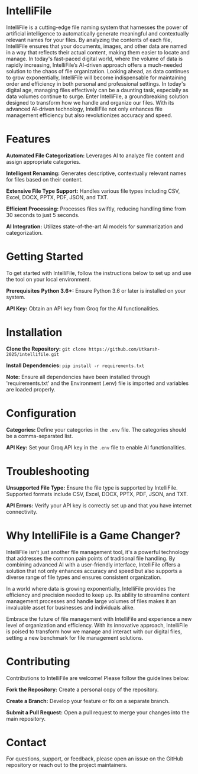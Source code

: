 # IntelliFile
IntelliFile is a cutting-edge file naming system that harnesses the power of artificial intelligence to automatically generate meaningful and contextually relevant names for your files. By analyzing the contents of each file, IntelliFile ensures that your documents, images, and other data are named in a way that reflects their actual content, making them easier to locate and manage. In today's fast-paced digital world, where the volume of data is rapidly increasing, IntelliFile’s AI-driven approach offers a much-needed solution to the chaos of file organization. Looking ahead, as data continues to grow exponentially, IntelliFile will become indispensable for maintaining order and efficiency in both personal and professional settings. In today's digital age, managing files effectively can be a daunting task, especially as data volumes continue to surge. Enter IntelliFile, a groundbreaking solution designed to transform how we handle and organize our files. With its advanced AI-driven technology, IntelliFile not only enhances file management efficiency but also revolutionizes accuracy and speed.

# Features
__Automated File Categorization:__ Leverages AI to analyze file content and assign appropriate categories.

__Intelligent Renaming:__ Generates descriptive, contextually relevant names for files based on their content.

__Extensive File Type Support:__ Handles various file types including CSV, Excel, DOCX, PPTX, PDF, JSON, and TXT.

__Efficient Processing:__ Processes files swiftly, reducing handling time from 30 seconds to just 5 seconds.

__AI Integration:__ Utilizes state-of-the-art AI models for summarization and categorization.

# Getting Started
To get started with IntelliFile, follow the instructions below to set up and use the tool on your local environment.

__Prerequisites__
__Python 3.6+:__ Ensure Python 3.6 or later is installed on your system.

__API Key:__ Obtain an API key from Groq for the AI functionalities.

# Installation
__Clone the Repository:__ `git clone https://github.com/Utkarsh-2025/intellifile.git`

__Install Dependencies:__ `pip install -r requirements.txt`

__Note:__ Ensure all dependencies have been installed through 'requirements.txt' and the Environment (.env) file is imported and variables are loaded properly.

# Configuration
__Categories:__ Define your categories in the `.env` file. The categories should be a comma-separated list.

__API Key:__ Set your Groq API key in the `.env` file to enable AI functionalities.

# Troubleshooting
__Unsupported File Type:__ Ensure the file type is supported by IntelliFile. Supported formats include CSV, Excel, DOCX, PPTX, PDF, JSON, and TXT.

__API Errors:__ Verify your API key is correctly set up and that you have internet connectivity.

# Why IntelliFile is a Game Changer?

IntelliFile isn’t just another file management tool, it's a powerful technology that addresses the common pain points of traditional file handling. By combining advanced AI with a user-friendly interface, IntelliFile offers a solution that not only enhances accuracy and speed but also supports a diverse range of file types and ensures consistent organization.

In a world where data is growing exponentially, IntelliFile provides the efficiency and precision needed to keep up. Its ability to streamline content management processes and handle large volumes of files makes it an invaluable asset for businesses and individuals alike.

Embrace the future of file management with IntelliFile and experience a new level of organization and efficiency. With its innovative approach, IntelliFile is poised to transform how we manage and interact with our digital files, setting a new benchmark for file management solutions.

# Contributing
Contributions to IntelliFile are welcome! Please follow the guidelines below:

__Fork the Repository:__ Create a personal copy of the repository.

__Create a Branch:__ Develop your feature or fix on a separate branch.

__Submit a Pull Request:__ Open a pull request to merge your changes into the main repository.

# Contact
For questions, support, or feedback, please open an issue on the GitHub repository or reach out to the project maintainers.


